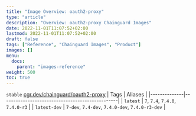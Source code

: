 ```yaml
---
title: "Image Overview: oauth2-proxy"
type: "article"
description: "Overview: oauth2-proxy Chainguard Images"
date: 2022-11-01T11:07:52+02:00
lastmod: 2022-11-01T11:07:52+02:00
draft: false
tags: ["Reference", "Chainguard Images", "Product"]
images: []
menu:
  docs:
    parent: "images-reference"
weight: 500
toc: true
---
```


`stable` [cgr.dev/chainguard/oauth2-proxy](https://github.com/chainguard-images/images/tree/main/images/oauth2-proxy)
| Tags         | Aliases                                         |
|--------------|-------------------------------------------------|
| `latest`     | `7`, `7.4`, `7.4.0`, `7.4.0-r3`                 |
| `latest-dev` | `7-dev`, `7.4-dev`, `7.4.0-dev`, `7.4.0-r3-dev` |



